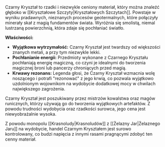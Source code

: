 Czarny Kryształ to rzadki i niezwykle ceniony materiał, który można znaleźć głęboko w [[Kryształowe Szczyty|Kryształowych Szczytach]]. Powstaje w wyniku pradawnych, nieznanych procesów geotermalnych, które połączyły minerały skał z magią fundamentów świata. Wyróżnia się smolistą, niemal lustrzaną powierzchnią, która zdaje się pochłaniać światło.

**Właściwości:**

- **Wyjątkowa wytrzymałość:** Czarny Kryształ jest twardszy od większości znanych metali, a przy tym niezwykle lekki.
- **Pochłanianie energii:** Przedmioty wykonane z Czarnego Kryształu pochłaniają energię magiczną, co czyni je idealnymi do tworzenia magicznej broni lub pancerzy chroniących przed magią.
- **Krwawy rezonans:** Legenda głosi, że Czarny Kryształ wzmacnia wolę noszącego i potrafi "rezonować" z jego krwią, co pozwala wyjątkowo uzdolnionym wojownikom na wydobycie dodatkowej mocy w chwilach największego zagrożenia.

Czarny Kryształ jest poszukiwany przez mistrzów kowalstwa oraz magów runicznych, którzy używają go do tworzenia wyjątkowych artefaktów. Z powodu trudności wydobycia oraz rzadkości surowca, jego cena jest niewyobrażalnie wysoka.

Z powodu monopolu [[Krasnoludy|Krasnoludów]] z [[Żelazny Jar|Żelaznego Jaru]] na wydobycie, handel Czarnym Kryształem jest surowo kontrolowany, co budzi napięcia z innymi rasami pragnącymi zdobyć ten cenny materiał.